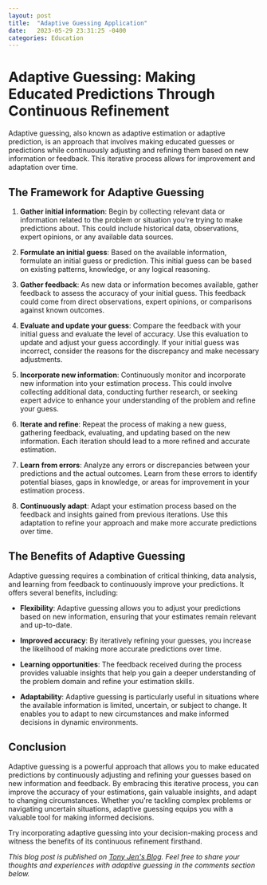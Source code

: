 ```yaml
---
layout: post
title:  "Adaptive Guessing Application"
date:   2023-05-29 23:31:25 -0400
categories: Education
---
```

# Adaptive Guessing: Making Educated Predictions Through Continuous Refinement

Adaptive guessing, also known as adaptive estimation or adaptive prediction, is an approach that involves making educated guesses or predictions while continuously adjusting and refining them based on new information or feedback. This iterative process allows for improvement and adaptation over time.

## The Framework for Adaptive Guessing

1. **Gather initial information**: Begin by collecting relevant data or information related to the problem or situation you're trying to make predictions about. This could include historical data, observations, expert opinions, or any available data sources.

2. **Formulate an initial guess**: Based on the available information, formulate an initial guess or prediction. This initial guess can be based on existing patterns, knowledge, or any logical reasoning.

3. **Gather feedback**: As new data or information becomes available, gather feedback to assess the accuracy of your initial guess. This feedback could come from direct observations, expert opinions, or comparisons against known outcomes.

4. **Evaluate and update your guess**: Compare the feedback with your initial guess and evaluate the level of accuracy. Use this evaluation to update and adjust your guess accordingly. If your initial guess was incorrect, consider the reasons for the discrepancy and make necessary adjustments.

5. **Incorporate new information**: Continuously monitor and incorporate new information into your estimation process. This could involve collecting additional data, conducting further research, or seeking expert advice to enhance your understanding of the problem and refine your guess.

6. **Iterate and refine**: Repeat the process of making a new guess, gathering feedback, evaluating, and updating based on the new information. Each iteration should lead to a more refined and accurate estimation.

7. **Learn from errors**: Analyze any errors or discrepancies between your predictions and the actual outcomes. Learn from these errors to identify potential biases, gaps in knowledge, or areas for improvement in your estimation process.

8. **Continuously adapt**: Adapt your estimation process based on the feedback and insights gained from previous iterations. Use this adaptation to refine your approach and make more accurate predictions over time.

## The Benefits of Adaptive Guessing

Adaptive guessing requires a combination of critical thinking, data analysis, and learning from feedback to continuously improve your predictions. It offers several benefits, including:

- **Flexibility**: Adaptive guessing allows you to adjust your predictions based on new information, ensuring that your estimates remain relevant and up-to-date.

- **Improved accuracy**: By iteratively refining your guesses, you increase the likelihood of making more accurate predictions over time.

- **Learning opportunities**: The feedback received during the process provides valuable insights that help you gain a deeper understanding of the problem domain and refine your estimation skills.

- **Adaptability**: Adaptive guessing is particularly useful in situations where the available information is limited, uncertain, or subject to change. It enables you to adapt to new circumstances and make informed decisions in dynamic environments.

## Conclusion

Adaptive guessing is a powerful approach that allows you to make educated predictions by continuously adjusting and refining your guesses based on new information and feedback. By embracing this iterative process, you can improve the accuracy of your estimations, gain valuable insights, and adapt to changing circumstances. Whether you're tackling complex problems or navigating uncertain situations, adaptive guessing equips you with a valuable tool for making informed decisions.

Try incorporating adaptive guessing into your decision-making process and witness the benefits of its continuous refinement firsthand.

*This blog post is published on [Tony Jen's Blog](https://tonyjen.github.io/). Feel free to share your thoughts and experiences with adaptive guessing in the comments section below.*
